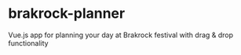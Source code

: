 # brakrock-planner
Vue.js app for planning your day at Brakrock festival with drag &amp; drop functionality
